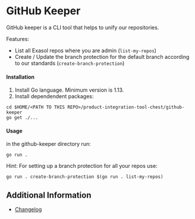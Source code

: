 # GitHub Keeper

GitHub keeper is a CLI tool that helps to unify our repositories.

Features:

* List all Exasol repos where you are admin (`list-my-repos`)
* Create / Update the branch protection for the default branch according to our standards (`create-branch-protection`)

#### Installation

1. Install Go language. Minimum version is 1.13. 
2. Install dependendent packages: 
```
cd $HOME/<PATH TO THIS REPO>/product-integration-tool-chest/github-keeper
go get ./...
```

#### Usage

in the github-keeper directory run:

```shell
go run .
```

Hint: For setting up a branch protection for all your repos use:

```shell
go run . create-branch-protection $(go run . list-my-repos)
```

## Additional Information

* [Changelog](doc/changes/changelog.md)
